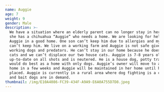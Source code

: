 ```yaml
---
name: Auggie
age: 7
weight: 9
gender: Male
description: >-
  We have a situation where an elderly parent can no longer stay in her home and
  she has a chihuahua “Auggie” who needs a home. We are looking for help placing
  Auggie in a good home. One son can’t keep him due to allergies and my family
  can’t keep him. We live on a working farm and Auggie is not safe given our
  working dogs and predators. He can’t stay in our home because he does not like
  cats and we can’t displace our two house cats. Auggie is 7-8 years old,
  up-to-date on all shots and is neutered. He is a house dog, potty trained and
  would do best as a home with only dogs. Auggie’s owner will move to a nursing
  home in a few weeks and Auggie will be maintained in her home until he can be
  placed. Auggie is currently in a rural area where dog fighting is a concern
  and bait dogs are in demand.
thumbnail: /img/E10A4086-FC39-434F-A9A9-E6A0A755D7D8.jpeg
---
```


